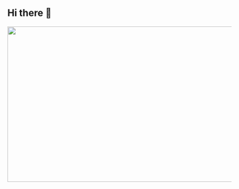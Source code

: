 ## Hi there 👋


<a href="https://github.com/devxb/gitanimals">
<img
  src="https://render.gitanimals.org/farms/hyeoniiee"
  width="600"
  height="350"
/>
</a>
  

<!--
**hyeoniiee/hyeoniiee** is a ✨ _special_ ✨ repository because its `README.md` (this file) appears on your GitHub profile.

Here are some ideas to get you started:

- 🔭 I’m currently working on ...
- 🌱 I’m currently learning ...
- 👯 I’m looking to collaborate on ...
- 🤔 I’m looking for help with ...
- 💬 Ask me about ...
- 📫 How to reach me: ...
- 😄 Pronouns: ...
- ⚡ Fun fact: ...
-->
